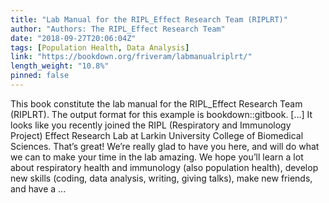```yaml
---
title: "Lab Manual for the RIPL_Effect Research Team (RIPLRT)"
author: "Authors: The RIPL_Effect Research Team"
date: "2018-09-27T20:06:04Z"
tags: [Population Health, Data Analysis]
link: "https://bookdown.org/friveram/labmanualriplrt/"
length_weight: "10.8%"
pinned: false
---
```


This book constitute the lab manual for the RIPL_Effect Research Team (RIPLRT). The output format for this example is bookdown::gitbook. [...] It looks like you recently joined the RIPL (Respiratory and Immunology Project) Effect Research Lab at Larkin University College of Biomedical Sciences. That’s great! We’re really glad to have you here, and will do what we can to make your time in the lab amazing. We hope you’ll learn a lot about respiratory health and immunology (also population health), develop new skills (coding, data analysis, writing, giving talks), make new friends, and have a ...
